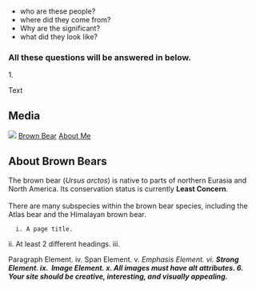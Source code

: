 <!DOCTYPE html>
<html>
<head>
  <h1><title> The Ancient Indo-European Peoples </title></h1>
</head>
<body>
  <ul>
  <li>who are these people?</li>
  <li>where did they come from?</li>
  <li>Why are the significant?</li>
  <li>what did they look like?</li>
  </ul>
    <p> 
      <h3> All these questions <strong>will</strong> be answered in below.
      </h3>  
    </p>
</body>

  <span>1.</span>
  
  <p>Text</p>
<body>
  <nav>
    <div id="media">
    <h2>Media</h2>
    <img src="([https://upload.wikimedia.org/wikipedia/commons/b/b1/Indo-European_migrations.jpg](https://upload.wikimedia.org/wikipedia/commons/b/b1/Indo-European_migrations.jpg))" />
    <a href="./index.html">Brown Bear</a>
    <a href="./aboutme.html">About Me</a>
  </nav>
  <div id="introduction">
    <h2>About Brown Bears</h2>
    <p>The brown bear (<em>Ursus arctos</em>) is native to parts of northern Eurasia and North America. Its conservation status is currently <strong>Least Concern</strong>.<br /><br /> There are many subspecies within the brown bear species, including the
      Atlas bear and the Himalayan brown bear.</p>

      i. A page title.
ii. At least 2 different headings.
iii. <p> Paragraph Element.
iv. <span> Span Element.
v. <em> Emphasis Element.
vi. <strong> Strong Element.
ix. <img> Image Element.
x. All images must have alt attributes.
6. Your site should be creative, interesting, and visually appealing.


</body>
</html>
  
